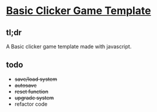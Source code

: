 # [Basic Clicker Game Template](https://bbz0.github.io/clicker-game-template/ "Basic Clicker Game Template")
## tl;dr
A Basic clicker game template made with javascript.

## todo
* ~~save/load system~~
* ~~autosave~~
* ~~reset function~~
* ~~upgrade system~~
* refactor code
